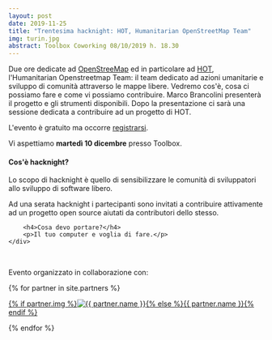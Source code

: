 ```yaml
---
layout: post
date: 2019-11-25
title: "Trentesima hacknight: HOT, Humanitarian OpenStreetMap Team"
img: turin.jpg
abstract: Toolbox Coworking 08/10/2019 h. 18.30
---
```


<div class="row">
    <div class="col-lg-12">
    <p>
	Due ore dedicate ad <a href="https://openstreetmap.org">OpenStreeMap</a> ed in particolare ad <a href="https://hotosm.org">HOT</a>, l'Humanitarian Openstreetmap Team: il team dedicato ad azioni umanitarie e sviluppo di comunità attraverso le mappe libere. Vedremo cos'è, cosa ci possiamo fare e come vi possiamo contribuire. Marco Brancolini presenterà il progetto e gli strumenti disponibili. Dopo la presentazione ci sarà una sessione dedicata a contribuire ad un progetto di HOT.
    </p>
        <p>L'evento è gratuito ma occorre <a href="https://tohacknight-hotosm-19.eventbrite.it" target="_blank" title="Registrati all'evento tramite eventbrite">registrarsi</a>.</p>
        <p>Vi aspettiamo <strong>martedì 10 dicembre</strong> presso Toolbox.</p>
    </div>
</div>

<div class="row">
    <div class="col-lg-12">
        <h4>Cos'è hacknight?</h4>
        <p>Lo scopo di hacknight è quello di sensibilizzare le comunità di sviluppatori allo sviluppo di software libero.</p>
        <p>Ad una serata hacknight i partecipanti sono invitati a contribuire attivamente ad un progetto open source aiutati da contributori dello stesso.</p>

        <h4>Cosa devo portare?</h4>
        <p>Il tuo computer e voglia di fare.</p>
    </div>
</div>

<div class="row">
    <div class="col-lg-12">
        <p><br></p>
        <p>Evento organizzato in collaborazione con:</p>
        {% for partner in site.partners %}
            <p><a href="{{ partner.url }}" target="_blank">{% if partner.img %}<img src="{{ partner.img }}" alt="{{ partner.name }}">{% else %}{{ partner.name }}{% endif %}</a></p>
        {% endfor %}
    </div>
</div>
